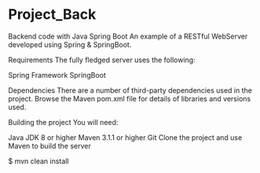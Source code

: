 # Project_Back
Backend code with Java Spring Boot
An example of a RESTful WebServer developed using Spring & SpringBoot.

Requirements
The fully fledged server uses the following:

Spring Framework
SpringBoot

Dependencies
There are a number of third-party dependencies used in the project. Browse the Maven pom.xml file for details of libraries and versions used.

Building the project
You will need:

Java JDK 8 or higher
Maven 3.1.1 or higher
Git
Clone the project and use Maven to build the server

$ mvn clean install

